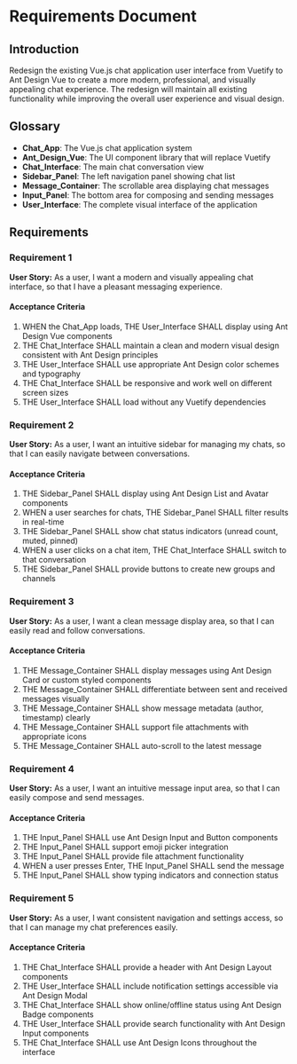 # Requirements Document

## Introduction

Redesign the existing Vue.js chat application user interface from Vuetify to Ant Design Vue to create a more modern, professional, and visually appealing chat experience. The redesign will maintain all existing functionality while improving the overall user experience and visual design.

## Glossary

- **Chat_App**: The Vue.js chat application system
- **Ant_Design_Vue**: The UI component library that will replace Vuetify
- **Chat_Interface**: The main chat conversation view
- **Sidebar_Panel**: The left navigation panel showing chat list
- **Message_Container**: The scrollable area displaying chat messages
- **Input_Panel**: The bottom area for composing and sending messages
- **User_Interface**: The complete visual interface of the application

## Requirements

### Requirement 1

**User Story:** As a user, I want a modern and visually appealing chat interface, so that I have a pleasant messaging experience.

#### Acceptance Criteria

1. WHEN the Chat_App loads, THE User_Interface SHALL display using Ant Design Vue components
2. THE Chat_Interface SHALL maintain a clean and modern visual design consistent with Ant Design principles
3. THE User_Interface SHALL use appropriate Ant Design color schemes and typography
4. THE Chat_Interface SHALL be responsive and work well on different screen sizes
5. THE User_Interface SHALL load without any Vuetify dependencies

### Requirement 2

**User Story:** As a user, I want an intuitive sidebar for managing my chats, so that I can easily navigate between conversations.

#### Acceptance Criteria

1. THE Sidebar_Panel SHALL display using Ant Design List and Avatar components
2. WHEN a user searches for chats, THE Sidebar_Panel SHALL filter results in real-time
3. THE Sidebar_Panel SHALL show chat status indicators (unread count, muted, pinned)
4. WHEN a user clicks on a chat item, THE Chat_Interface SHALL switch to that conversation
5. THE Sidebar_Panel SHALL provide buttons to create new groups and channels

### Requirement 3

**User Story:** As a user, I want a clean message display area, so that I can easily read and follow conversations.

#### Acceptance Criteria

1. THE Message_Container SHALL display messages using Ant Design Card or custom styled components
2. THE Message_Container SHALL differentiate between sent and received messages visually
3. THE Message_Container SHALL show message metadata (author, timestamp) clearly
4. THE Message_Container SHALL support file attachments with appropriate icons
5. THE Message_Container SHALL auto-scroll to the latest message

### Requirement 4

**User Story:** As a user, I want an intuitive message input area, so that I can easily compose and send messages.

#### Acceptance Criteria

1. THE Input_Panel SHALL use Ant Design Input and Button components
2. THE Input_Panel SHALL support emoji picker integration
3. THE Input_Panel SHALL provide file attachment functionality
4. WHEN a user presses Enter, THE Input_Panel SHALL send the message
5. THE Input_Panel SHALL show typing indicators and connection status

### Requirement 5

**User Story:** As a user, I want consistent navigation and settings access, so that I can manage my chat preferences easily.

#### Acceptance Criteria

1. THE Chat_Interface SHALL provide a header with Ant Design Layout components
2. THE User_Interface SHALL include notification settings accessible via Ant Design Modal
3. THE Chat_Interface SHALL show online/offline status using Ant Design Badge components
4. THE User_Interface SHALL provide search functionality with Ant Design Input components
5. THE Chat_Interface SHALL use Ant Design Icons throughout the interface